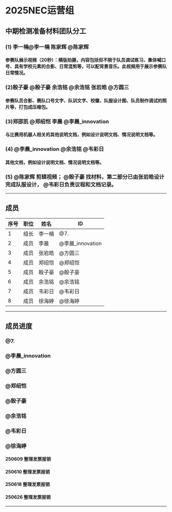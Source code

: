 # 2025NEC运营组

## 中期检测准备材料团队分工

### (1) 李一楠@李一楠 陈家辉 @陈家辉 
####   参赛队展示视频（20秒）：横版拍摄，内容包括但不限于队员调试练习、集体喊口号、具有学校元素的合影、日常混剪等，可以配背景音乐。此视频用于展示参赛队日常情况。

### (2)殷子豪 @殷子豪 余浩铭 @余浩铭 张岩皓 @方圆三
####    参赛队员合影、赛队口号文字、队训文字、校徽、队服设计图、队员制作调试的照片等，打包成压缩包。

###  (3)郑邵凯 @郑绍恺 李晨 @李晨_innovation 
####  与比赛用机器人相关的其他说明文档，例如设计说明文档、情况说明文档等。

###  (4) @李晨_innovation  @余浩铭 @韦彩日
#### 其他文档，例如设计说明文档、情况说明文档等。 

###  (5) @陈家辉 剪辑视频；  @殷子豪 找材料，第二部分已由张岩皓设计完成队服设计， @韦彩日负责议程和文档记录。

---
## 成员
|序号 |职位 | 姓名  | ID|
|---|---|---|---|
| 1 |组长|李一楠| @7. |
| 2 |成员|李晨| @李晨_innovation |
| 3 |成员|张岩皓| @方圆三 |
| 4 |成员|郑绍恺| @郑绍恺 |
| 5 |成员|殷子豪| @殷子豪 |
| 6 |成员|余浩铭| @余浩铭 |
| 7 |成员|韦彩日| @韦彩日 |
| 8 |成员|徐海婷| @徐海婷 |
---
## 成员进度
### @7. 
### @李晨_innovation 
### @方圆三 
### @郑绍恺 
### @殷子豪 
### @余浩铭 
### @韦彩日 
### @徐海婷
#### 250609 整理发票报销
#### 250610 整理发票报销
#### 250618 整理发票报销
#### 250626 整理发票报销
---